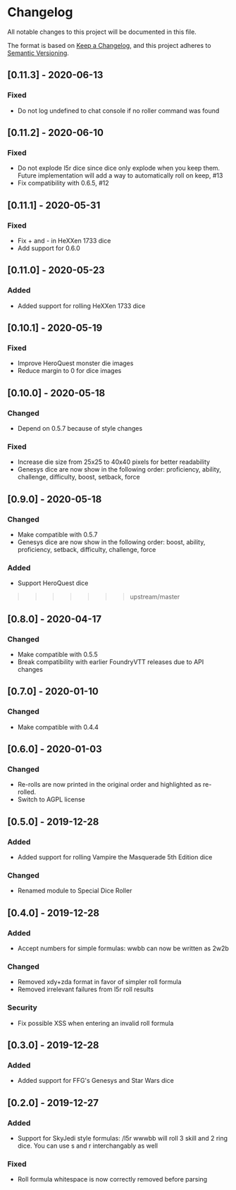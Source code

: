 # Changelog
All notable changes to this project will be documented in this file.

The format is based on [Keep a Changelog](https://keepachangelog.com/en/1.0.0/),
and this project adheres to [Semantic Versioning](https://semver.org/spec/v2.0.0.html).

## [0.11.3] - 2020-06-13
### Fixed
- Do not log undefined to chat console if no roller command was found

## [0.11.2] - 2020-06-10
### Fixed
- Do not explode l5r dice since dice only explode when you keep them. Future implementation will add a way to automatically roll on keep, #13
- Fix compatibility with 0.6.5, #12

## [0.11.1] - 2020-05-31
### Fixed
- Fix + and - in HeXXen 1733 dice
- Add support for 0.6.0

## [0.11.0] - 2020-05-23
### Added
- Added support for rolling HeXXen 1733 dice

## [0.10.1] - 2020-05-19
### Fixed

- Improve HeroQuest monster die images
- Reduce margin to 0 for dice images

## [0.10.0] - 2020-05-18
### Changed

- Depend on 0.5.7 because of style changes

### Fixed
- Increase die size from 25x25 to 40x40 pixels for better readability
- Genesys dice are now show in the following order: proficiency, ability, challenge, difficulty, boost, setback, force

## [0.9.0] - 2020-05-18
### Changed
- Make compatible with 0.5.7
- Genesys dice are now show in the following order: boost, ability, proficiency, setback, difficulty, challenge, force 

### Added

- Support HeroQuest dice
>>>>>>> upstream/master

## [0.8.0] - 2020-04-17
### Changed
- Make compatible with 0.5.5
- Break compatibility with earlier FoundryVTT releases due to API changes

## [0.7.0] - 2020-01-10
### Changed
- Make compatible with 0.4.4

## [0.6.0] - 2020-01-03
### Changed
- Re-rolls are now printed in the original order and highlighted as re-rolled.
- Switch to AGPL license

## [0.5.0] - 2019-12-28
### Added
- Added support for rolling Vampire the Masquerade 5th Edition dice

### Changed
- Renamed module to Special Dice Roller

## [0.4.0] - 2019-12-28
### Added
- Accept numbers for simple formulas: wwbb can now be written as 2w2b

### Changed

- Removed xdy+zda format in favor of simpler roll formula
- Removed irrelevant failures from l5r roll results

### Security
- Fix possible XSS when entering an invalid roll formula

## [0.3.0] - 2019-12-28
### Added

- Added support for FFG's Genesys and Star Wars dice


## [0.2.0] - 2019-12-27

### Added

- Support for SkyJedi style formulas: /l5r wwwbb will roll 3 skill and 2 ring dice. You can use s and r interchangably as well

### Fixed

- Roll formula whitespace is now correctly removed before parsing
